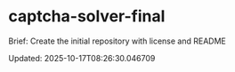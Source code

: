 # captcha-solver-final

Brief:
Create the initial repository with license and README

Updated: 2025-10-17T08:26:30.046709